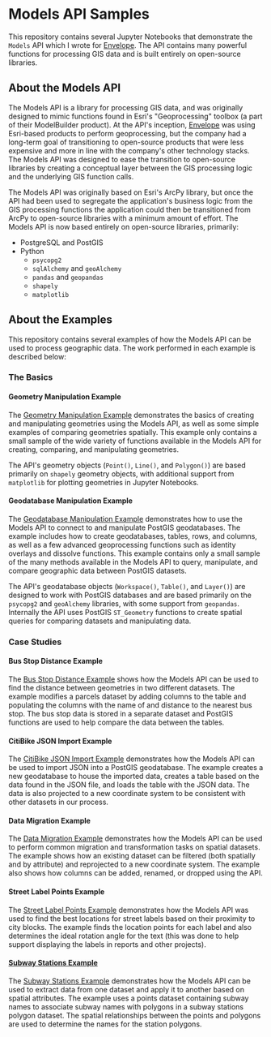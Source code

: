 # Models API Samples

This repository contains several Jupyter Notebooks that demonstrate the `Models` API which I wrote for [Envelope](https://www.envelope.city/). The API contains many powerful functions for processing GIS data and is built entirely on open-source libraries.

## About the Models API

The Models API is a library for processing GIS data, and was originally designed to mimic functions found in Esri's "Geoprocessing" toolbox (a part of their ModelBuilder product). At the API's inception, [Envelope](https://www.envelope.city/) was using Esri-based products to perform geoprocessing, but the company had a long-term goal of transitioning to open-source products that were less expensive and more in line with the company's other technology stacks. The Models API was designed to ease the transition to open-source libraries by creating a conceptual layer between the GIS processing logic and the underlying GIS function calls. 

The Models API was originally based on Esri's ArcPy library, but once the API had been used to segregate the application's business logic from the GIS processing functions the application could then be transitioned from ArcPy to open-source libraries with a minimum amount of effort. The Models API is now based entirely on open-source libraries, primarily:

* PostgreSQL and PostGIS
* Python
    * `psycopg2`
    * `sqlAlchemy` and `geoAlchemy`
    * `pandas` and `geopandas`
    * `shapely`
    * `matplotlib`

## About the Examples

This repository contains several examples of how the Models API can be used to process geographic data. The work performed in each example is described below:

### The Basics

#### Geometry Manipulation Example

The [Geometry Manipulation Example](https://github.com/bmlott27/oogeo/blob/main/notebooks/Geometry%20Manipulation%20Examples.ipynb) demonstrates the basics of creating and manipulating geometries using the Models API, as well as some simple examples of comparing geometries spatially. This example only contains a small sample of the wide variety of functions available in the Models API for creating, comparing, and manipulating geometries. 

The API's geometry objects (`Point()`, `Line()`, and `Polygon()`) are based primarily on `shapely` geometry objects, with additional support from `matplotlib` for plotting geometries in Jupyter Notebooks.

#### Geodatabase Manipulation Example

The [Geodatabase Manipulation Example](https://github.com/bmlott27/oogeo/blob/main/notebooks/Geodatabase%20Manipulation%20Examples.ipynb) demonstrates how to use the Models API to connect to and manipulate PostGIS geodatabases. The example includes how to create geodatabases, tables, rows, and columns, as well as a few advanced geoprocessing functions such as identity overlays and dissolve functions. This example contains only a small sample of the many methods available in the Models API to query, manipulate, and compare geographic data between PostGIS datasets.

The API's geodatabase objects (`Workspace()`, `Table()`, and `Layer()`) are designed to work with PostGIS databases and are based primarily on the `psycopg2` and `geoAlchemy` libraries, with some support from `geopandas`. Internally the API uses PostGIS `ST_Geometry` functions to create spatial queries for comparing datasets and manipulating data.

### Case Studies

#### Bus Stop Distance Example

The [Bus Stop Distance Example](https://github.com/bmlott27/oogeo/blob/main/notebooks/Bus%20Stop%20Example.ipynb) shows how the Models API can be used to find the distance between geometries in two different datasets. The example modifies a parcels dataset by adding columns to the table and populating the columns with the name of and distance to the nearest bus stop. The bus stop data is stored in a separate dataset and PostGIS functions are used to help compare the data between the tables.

#### CitiBike JSON Import Example

The [CitiBike JSON Import Example](https://github.com/bmlott27/oogeo/blob/main/notebooks/CitiBike%20JSON%20Import%20Example.ipynb) demonstrates how the Models API can be used to import JSON into a PostGIS geodatabase. The example creates a new geodatabase to house the imported data, creates a table based on the data found in the JSON file, and loads the table with the JSON data. The data is also projected to a new coordinate system to be consistent with other datasets in our process.

#### Data Migration Example

The [Data Migration Example](https://github.com/bmlott27/oogeo/blob/main/notebooks/Data%20Migration%20Example.ipynb) demonstrates how the Models API can be used to perform common migration and transformation tasks on spatial datasets. The example shows how an existing dataset can be filtered (both spatially and by attribute) and reprojected to a new coordinate system. The example also shows how columns can be added, renamed, or dropped using the API.

#### Street Label Points Example

The [Street Label Points Example](https://github.com/bmlott27/oogeo/blob/main/notebooks/Street%20Label%20Points%20Example.ipynb) demonstrates how the Models API was used to find the best locations for street labels based on their proximity to city blocks. The example finds the location points for each label and also determines the ideal rotation angle for the text (this was done to help support displaying the labels in reports and other projects).

#### [Subway Stations Example](https://github.com/bmlott27/oogeo/blob/main/notebooks/Subway%20Stations%20Example.ipynb)

The [Subway Stations Example](https://github.com/bmlott27/oogeo/blob/main/notebooks/Subway%20Stations%20Example.ipynb) demonstrates how the Models API can be used to extract data from one dataset and apply it to another based on spatial attributes. The example uses a points dataset containing subway names to associate subway names with polygons in a subway stations polygon dataset. The spatial relationships between the points and polygons are used to determine the names for the station polygons.
